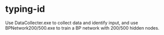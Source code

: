 # typing-id

Use DataCollecter.exe to collect data and identify input, and use BPNetwork200/500.exe to train a BP network with 200/500 hidden nodes.

